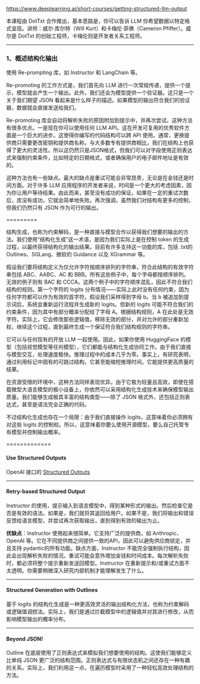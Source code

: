 
https://www.deeplearning.ai/short-courses/getting-structured-llm-output

本课程由 DotTxt 合作推出，基本思路是，你可以告诉 LLM 你希望数据以特定格式呈现。讲师：威尔·库尔特（Will Kurt）和卡梅伦·菲佛（Cameron Pfiffer）。威尔是 DotTxt 的创始工程师，卡梅伦则是开发者关系工程师。

--------------

### 1、概述结构化输出

使用 Re-prompting 库，如 Instructor 和 LangChain 等。

Re-promoting 的工作方式是，我们首先向 LLM 进行一次常规传递，提供一个提示，模型就会产生一个输出。此外，我们还会为模型提供一个验证器。这只是一个关于我们期望 JSON 看起来是什么样子的描述。如果模型的输出符合我们的验证器，数据就会直接发送给我们。

Re-promoting 库会自动将解析失败的原因附加到提示中，并再次尝试。这种方法有很多优点。一是现在你可以使用任何 LLM API。这在开发可复用的优秀软件方面是一个巨大的进步。这使得你编写的代码结构可以跨 API 使用。通常，更换提供商只需要更改密钥和提供商名称。与大多数专有提供商相比，我们在结构上也获得了更大的灵活性。所以这仍然只是JSON格式，但我们可以对字段使用正则表达式来强制约束条件，比如特定的日期格式，或者确保用户的电子邮件地址是有效的。

这种方法也有一些缺点。最大的缺点是重试可能会非常昂贵，无论是在金钱还是时间方面。对于许多 LLM 应用程序的开发者来说，时间是一个更大的考虑因素，因为你让用户等待结果。由此而来，甚至没有成功的保证。如果在一定的重试次数后，库没有成功，它就会简单地失败。再次强调，虽然我们对结构有更多的控制，但我们仍然只有 JSON 作为可行的输出。

=========

结构生成，也称为约束解码，是一种直接与模型合作以获得我们想要的输出的方法。我们使用“结构化生成”这一术语，是因为我们实际上是在控制 token 的生成过程，以最终获得结构化的输出结果。目前有许多支持这一功能的库，包括 .txt的 Outlines、SGLang、微软的 Guidance 以及 XGrammar 等。

假设我们要将结构定义为仅允许字符按顺序排列的字符串，符合此结构的有效字符串包括 ABC、AABC、AC 和 BBB。所有这些例子中，每个字母都按顺序排列。无效的例子则有 BAC 和 CCCA。这两个例子中的字符顺序混乱，因此不符合我们结构的规则。第一个字符的 logits 分布情况——实际上此时没有任何约束，因为任何字符都可以作为有效的首字符。假设我们采样得到字母 b。当 b 被追加到提示词后，系统会重新运行流程并生成新的 logits。但新的 logits 可能不符合我们的约束条件，因为其中有部分概率分配给了字母 A。根据结构规则，A 在此处是无效字符。实际上，它会修改那些逻辑值，移除无效的部分，并对允许的部分重新加权，继续这个过程，直到最终生成一个保证符合我们结构规则的字符串。

它可以与任何现有的开放 LLM 一起使用。因此，如果你使用 HuggingFace 的模型（包括视觉模型等任何模型），它们都能与结构化生成协同工作。由于我们直接与模型交互，处理速度极快。推理过程中的成本几乎为零。事实上，有研究表明，通过利用标记中固有的可跳过结构，它甚至能缩短推理时间。它能提供更高质量的结果。

在资源受限的环境中，这种方法同样表现优异。由于它极为轻量且高效，即使在搭载微型大语言模型的极小设备上，你依然可以采用结构化生成技术来确保模型输出质量。我们能够生成极其丰富的结构类型——除了 JSON 格式外，还包括正则表达式，甚至是语法完全正确的代码。

不过结构化生成也存在一个局限：由于我们直接操作 logits，这意味着你必须拥有对这些 logits 的控制权。所以，这意味着你要么使用开源模型，要么自己托管专有模型并控制输出概率。

=============

#### Use Structured Outputs

OpenAI 接口的 [Structured Outputs](https://platform.openai.com/docs/guides/structured-outputs?api-mode=responses)

--------

#### Retry-based Structured Output

Instructor 的使用，提示输入到语言模型中，得到某种形式的输出。然后检查它是否是有效的语法。如果是，我们就将其返回给用户。如果不是，我们将输出和错误反馈给语言模型，并尝试再次获取输出，直到得到有效的输出为止。

**优缺点**：Instructor 使用起来很简单。它支持广泛的提供商，如 Anthropic、OpenAI 等。它在不同提供商之间提供一致的API，因此可以避免供应商锁定，并且支持 pydantic的所有功能。缺点方面，Instructor 不能完全强制执行结构，因此会出现解析失败的情况。重试可能会意外增加金钱和时间成本。每次解析失败时，都必须将整个提示重新发送回模型。Instructor 在重新提示和/或重试方面不太透明。你需要稍微深入研究内部机制才能理解发生了什么。

------

#### Structured Generation with Outlines

基于 logits 的结构化生成是一种更高效灵活的输出结构化方法，也称为约束解码或逻辑值调控法。实际上，我们是通过拦截模型中的逻辑值并对其进行修改，从而影响模型输出的概率分布。

----

#### Beyond JSON!

Outline 在底层使用了正则表达式来模拟我们想要使用的结构。这使我们能够定义比单纯 JSON 更广泛的结构范围。正则表达式与有限状态机之间还存在一种有趣的关系。实际上，我们利用这一点，在遍历模型时采用了一种轻松高效处理结构的方法。



